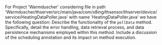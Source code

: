 For Project 'Warmduscher' considering file in path 'Warmduscher/thserver/src/main/java/com/x8ing/thsensor/thserver/device/service/HeatingDataPoller.java' with name 'HeatingDataPoller.java' we have the following question: 
Describe the functionality of the `pollData` method. Specifically, detail the error handling, data retrieval process, and data persistence mechanisms employed within this method. Include a discussion of the scheduling annotation and its impact on method execution.